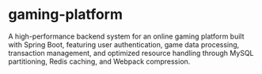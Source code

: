 # gaming-platform
A high-performance backend system for an online gaming platform built with Spring Boot, featuring user authentication, game data processing, transaction management, and optimized resource handling through MySQL partitioning, Redis caching, and Webpack compression.
